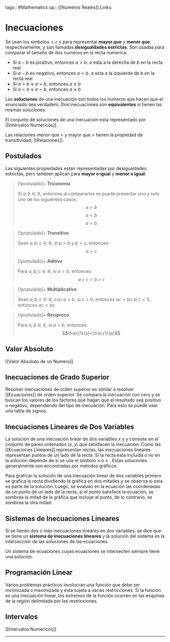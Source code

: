 tags:: #Mathematics 
up:: [[Numeros Reales]]
Links: 
# Inecuaciones
Se usan los simbolos $>$,$<$ y para representar **mayor que** y **menor que**, respectivamente, y son llamadas **desigualdades estrictas**. Son usadas para comparar el tamaño de dos numeros en la recta numerica.

- Si $a - b$ es positivo, entonces $a > b$. $a$ esta a la derecha de $b$ en la recta real
- Si $a - b$ es negativo, entonces $a < b$. $a$ esta a la izquierda de $b$ en la recta real
- Si $a > b \: \vee \: a = b$, entonces $a \geq b$
- Si $a < b \: \vee \: a = b$, entonces $a \leq b$

Las **soluciones** de una inecuación son todos los numeros que hacen que el enunciado sea verdadero. Dos inecuaciones son **equivalentes** si tienen las mismas soluciones.

El conjunto de soluciones de una inecuación esta representado por [[Intervalos Numericos]].

Las relaciones menor que $<$ y mayor que $>$ tienen la propiedad de transitividad; [[Relaciones]].

## Postulados
Las siguientes propiedades estan representadas por desigualdades estrictas, pero tambien aplican para **mayor o igual** y **menor o igual**.

> [!postulado]+ **Tricotomia**
>
>Si $a,b \in \mathbb{R}$, entonces al compararlos se puede presentar uno y solo uno de los siguientes casos:
>$$a>b$$
>$$a<b$$
>$$a=b$$

> [!postulado]+ **Transitivo**
>
>Sean $a,b,c \in \mathbb{R}$, si $a>b$ y $b>c$, entonces:
>$$a>c$$

> [!postulado]+ **Aditivo**
>
>Para $a,b,c \in \mathbb{R}$, si $a>b$, entonces:
>$$a+c>b+c$$

> [!postulado]+ **Multiplicativo**
>
>Sean $a,b,c \in \mathbb{R}$, con $a>b$,
>si $c>0$, entonces $ac>bc$
>si $c<0$, entonces $ac<bc$

> [!postulado]+ **Recíproco**
>
>Para $a,b \in \mathbb{R}$, si $a>b$, entonces:
>$$\frac{1}{a}<\frac{1}{b}$$

## Valor Absoluto
[[Valor Absoluto de un Numero]]

## Inecuaciones de Grado Superior
Resolver inecuaciones de orden superior es similar a resolver [[Ecuaciones]] de orden superior. Se compara la inecuación con cero y se buscan los valores de los factores que hagan que el resultado sea positivo o negativo, dependiendo del tipo de inecuación. Para esto se puede usar una tabla de signos.

## Inecuaciones Lineares de Dos Variables
La solución de una inecuación linear de dos variables $x$ y $y$ consiste en el conjunto de pares ordenados $(x,y)$ que satisfacen la inecuación. Como las [[Ecuaciones Lineares]] representan rectas, las inecuaciones lineares representan puntos de un lado de la recta. Si la recta esta incluida o no en la solución depende de si se usa el simbolo $\leq$ o $\geq$ . Estas soluciones generalmente son encontradas por métodos gráficos.

Para graficar la solución de una inecuación linear de dos variables primero se grafica la recta dividiendo la gráfica en dos mitades y se observa si esta es parte de la solución. Luego, se evaluan en la ecuación las coordenadas de un punto de un lado de la recta, si el punto satisface la ecuación, se sombrea la mitad de la gráfica que incluye al punto, de lo contrario, se sombrea la otra mitad.

## Sistemas de Inecuaciones Lineares
Si se tienen dos o más inecuaciones lineares en dos variables, se dice que se tiene un **sistema de inecuaciones lineares** y la solución del sistema es la intersección de las soluciones de las ecuaciones.

Un sistema de ecuaciones cuyas ecuaciones se intersecten siempre tiene una solución.

## Programación Linear
Varios problemas prácticos involucran una función que debe ser minimizada o maximizada y esta sujeta a varias restricciones. Si la función es una inecuación linear, los extremos de la función ocurren en las esquinas de la región delimitada por las restricciones.

## Intervalos
[[Intervalos Numericos]]
___
